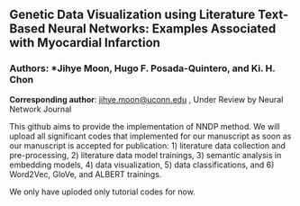 ## **Genetic Data Visualization using Literature Text-Based Neural Networks: Examples Associated with Myocardial Infarction**
### Authors: *Jihye Moon, Hugo F. Posada-Quintero, and Ki. H. Chon 
**Corresponding author**: jihye.moon@uconn.edu ,
Under Review by Neural Network Journal

This github aims to provide the implementation of NNDP method. We will upload all significant codes that implemented for our manuscript as soon as our manuscript is accepted for publication: 1) literature data collection and pre-processing, 2) literature data model trainings, 3) semantic analysis in embedding models, 4) data visualization,  5) data classifications, and 6) Word2Vec, GloVe, and ALBERT trainings.

We only have uploded only tutorial codes for now. 
